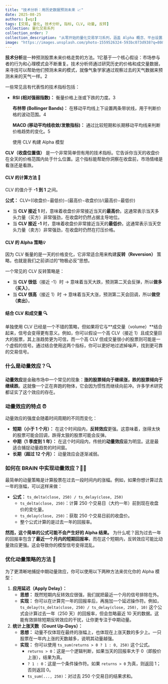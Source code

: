```yaml
---
title: "技术分析：用历史数据预测未来 📈"
date: 2025-08-25
authors: [wqz]
tags: [交易, 量化, 技术分析, 指标, CLV, 动量, 反转]
collection: 量化交易系列
collection_order: 7
collection_description: "从零开始的量化交易学习系列，涵盖 Alpha 概念、平台设置、股票池、仓位与中性化、技术分析与PV数据、基本面与期权等，配合实操思路帮助你构建体系化认知。"
image: "https://images.unsplash.com/photo-1559526324-593bc073d938?q=80&w=1200&auto=format&fit=crop"
---
```


**技术分析**是一种预测股票未来价格走势的方法。1它基于一个核心假设：市场参与者的行为和心理模式会不断重复。技术分析师通过研究历史的价格和成交量数据，来寻找可以帮助他们预测未来的模式，就像气象学家通过观察过去的天气数据来预测未来的天气一样。2

一些常见且有代表性的技术指标包括：

- **RSI (相对强弱指数)：** 衡量价格上涨或下跌的力度。3

  **布林带 (Bollinger Bands)：** 在移动平均线上下设置两条带状线，用于判断价格的波动范围。4

  **MACD (移动平均线收敛/发散指标)：** 通过比较短期和长期移动平均线来判断价格趋势的变化。5

  使用 CLV 构建 Alpha 模型

**CLV（收盘位置值）** 是一个非常简单但有用的技术指标。它告诉你当天的收盘价在全天的价格范围内处于什么位置。这个指标能帮助你洞察在收盘前，市场情绪是看涨还是看跌。

#### CLV 的计算方法 🎯

CLV 的值介于 **-1 到 1** 之间。

**公式：** CLV=((收盘价−最低价)−(最高价−收盘价))/(最高价−最低价)

- 当 **CLV 接近 1** 时，意味着收盘价非常接近当天的**最高价**。这通常表示当天多头力量（买方）非常强劲，在收盘时仍然占据主导地位。
- 当 **CLV 接近 -1** 时，意味着收盘价非常接近当天的**最低价**。这通常表示当天空头力量（卖方）非常强劲，在收盘时仍然在打压价格。

#### CLV 的 Alpha 策略💡

因为 CLV 衡量的是一天的价格变化，它非常适合用来构建**反转（Reversion）** 策略，也就是我们之前讲过的“物极必反”思想。

一个常见的 CLV 反转策略是：

- 当 **CLV 很低**（接近 -1）时 → 意味着当天大跌，预测第二天会反弹，所以**做多（买入）**。
- 当 **CLV 很高**（接近 1）时 → 意味着当天大涨，预测第二天会回调，所以**做空（卖出）**。

#### 结合 CLV 和成交量 🔍

单独使用 CLV 已经是一个不错的策略，但如果将它与**成交量（volume）**结合起来，信号会变得更有意义。例如，你可以假设一个高 CLV（接近 1）且成交量巨大的股票，其上涨趋势更为可信，而一个高 CLV 但成交量很小的股票则可能是一个虚假的信号。通过结合使用这两个指标，你可以更好地过滤掉噪声，找到更可靠的交易信号。

### 什么是动量效应？🔍

**动量效应**是金融市场中一个常见的现象：**涨的股票倾向于继续涨，跌的股票倾向于继续跌**。这就像一个正在奔跑的物体，它会因为惯性而继续向前冲。许多学术研究都证实了这个效应的存在。

### 动量效应的特点 ⏰

动量效应的强度会随着时间周期的不同而变化：

- **短期（小于 1 个月）：** 在这个时间段内，**反转效应**更强。这意味着，涨得太快的股票可能会回调，跌得太狠的股票可能会反弹。
- **中期（1 季度到 1 年）：** 在这个时间段内，传统的**动量效应**最为明显。这是最适合捕捉动量趋势的时间窗。
- **长期（超过 12 个月）：** 动量效应会逐渐减弱。

### 如何在 BRAIN 中实现动量效应？👨‍💻

最简单的动量策略是计算股票在过去一段时间内的涨幅。例如，如果你想计算过去一年的涨幅，可以这样来做：

- **公式：** `ts_delta(close, 250) / ts_delay(close, 250)`
  - `ts_delta(close, 250)`：计算 250 个交易日（大约一年）前到现在收盘价的变化量。
  - `ts_delay(close, 250)`：获取 250 个交易日前的收盘价。
  - 整个公式计算的是过去一年的回报率。

**然而，这个简单的公式可能不会产生好的 Alpha 结果。** 为什么呢？因为过去一年的回报率包含了**最近一个月内的短期回报率**，而在这个短期内，反转效应可能比动量效应更强。这会导致你的模型信号变得混乱。

### 优化动量策略的方法 💫

为了更清晰地捕捉中期动量效应，你可以使用以下两种方法来优化你的 Alpha 模型：

1. **应用延迟（Apply Delay）：**
   - **思想：** 既然短期内反转效应很强，我们就把最近一个月的信号排除在外。
   - **实现：** 你可以在计算完一年的回报率后，再施加一个延迟操作符。例如，`ts_delay(ts_delta(close, 250) / ts_delay(close, 250), 10)` 这个公式会计算过去一年（250 天）的回报率，但会忽略最近 10 天的数据。这能有效排除短期反转效应的干扰，让你更专注于中期动量。
2. **统计上涨天数（Count Up-Days）：**
   - **思想：** 动量不仅体现在最终的涨幅上，也体现在上涨天数的多少上。一只股票在一年内上涨的天数越多，说明其动量越强。
   - **实现：** 你可以使用 `ts_sum(returns > 0 ? 1 : 0, 250)` 这个公式。
     - `returns > 0`：这是一个逻辑判断，如果当天的回报率大于 0（即股价上涨），结果为真。
     - `? 1 : 0`：这是一个条件操作符。如果 `returns > 0` 为真，则返回 1；否则返回 0。
     - `ts_sum(..., 250)`：对过去 250 个交易日的结果求和。
